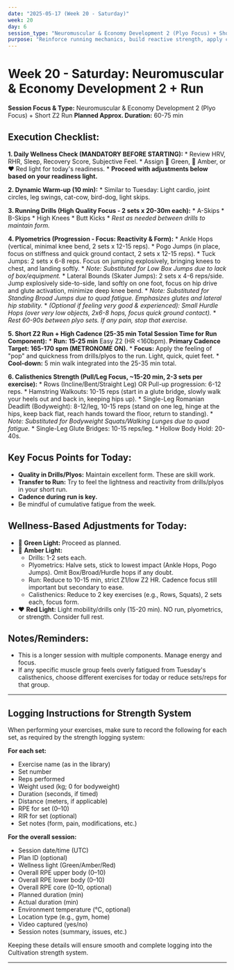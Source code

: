 ```yaml
---
date: "2025-05-17 (Week 20 - Saturday)"
week: 20
day: 6
session_type: "Neuromuscular & Economy Development 2 (Plyo Focus) + Short Z2 Run"
purpose: "Reinforce running mechanics, build reactive strength, apply cadence focus in short run, develop calisthenic strength."
---
```


# Week 20 - Saturday: Neuromuscular & Economy Development 2 + Run

**Session Focus & Type:** Neuromuscular & Economy Development 2 (Plyo Focus) + Short Z2 Run
**Planned Approx. Duration:** 60-75 min

## Execution Checklist:

**1. Daily Wellness Check (MANDATORY BEFORE STARTING):**
    *   Review HRV, RHR, Sleep, Recovery Score, Subjective Feel.
    *   Assign 💚 Green, 💛 Amber, or ❤️ Red light for today's readiness.
    *   **Proceed with adjustments below based on your readiness light.**

**2. Dynamic Warm-up (10 min):**
    *   Similar to Tuesday: Light cardio, joint circles, leg swings, cat-cow, bird-dog, light skips.

**3. Running Drills (High Quality Focus - 2 sets x 20-30m each):**
    *   A-Skips
    *   B-Skips
    *   High Knees
    *   Butt Kicks
    *   *Rest as needed between drills to maintain form.*

**4. Plyometrics (Progression - Focus: Reactivity & Form):**
    *   Ankle Hops (vertical, minimal knee bend, 2 sets x 12-15 reps).
    *   Pogo Jumps (in place, focus on stiffness and quick ground contact, 2 sets x 12-15 reps).
    *   Tuck Jumps: 2 sets x 6-8 reps. Focus on jumping explosively, bringing knees to chest, and landing softly. 
    *   _Note: Substituted for Low Box Jumps due to lack of box/equipment._
    *   Lateral Bounds (Skater Jumps): 2 sets x 4-6 reps/side. Jump explosively side-to-side, land softly on one foot, focus on hip drive and glute activation, minimize deep knee bend.
    *   _Note: Substituted for Standing Broad Jumps due to quad fatigue. Emphasizes glutes and lateral hip stability._
    *   *(Optional if feeling very good & experienced): Small Hurdle Hops (over very low objects, 2x6-8 hops, focus quick ground contact).* 
    *   *Rest 60-90s between plyo sets. If any pain, stop that exercise.*

**5. Short Z2 Run + High Cadence (25-35 min Total Session Time for Run Component):**
    *   **Run:** **15-25 min** Easy Z2 (HR <160bpm). **Primary Cadence Target: 165-170 spm (METRONOME ON).**
    *   **Focus:** Apply the feeling of "pop" and quickness from drills/plyos to the run. Light, quick, quiet feet.
    *   **Cool-down:** 5 min walk integrated into the 25-35 min total.

**6. Calisthenics Strength (Pull/Leg Focus, ~15-20 min, 2-3 sets per exercise):**
    *   Rows (Incline/Bent/Straight Leg) OR Pull-up progression: 6-12 reps.
    *   Hamstring Walkouts: 10-15 reps (start in a glute bridge, slowly walk your heels out and back in, keeping hips up).
    *   Single-Leg Romanian Deadlift (Bodyweight): 8-12/leg, 10-15 reps (stand on one leg, hinge at the hips, keep back flat, reach hands toward the floor, return to standing).
    *   _Note: Substituted for Bodyweight Squats/Walking Lunges due to quad fatigue._
    *   Single-Leg Glute Bridges: 10-15 reps/leg.
    *   Hollow Body Hold: 20-40s.

## Key Focus Points for Today:

*   **Quality in Drills/Plyos:** Maintain excellent form. These are skill work.
*   **Transfer to Run:** Try to feel the lightness and reactivity from drills/plyos in your short run.
*   **Cadence during run is key.**
*   Be mindful of cumulative fatigue from the week.

## Wellness-Based Adjustments for Today:

*   💚 **Green Light:** Proceed as planned.
*   💛 **Amber Light:**
    *   Drills: 1-2 sets each.
    *   Plyometrics: Halve sets, stick to lowest impact (Ankle Hops, Pogo Jumps). Omit Box/Broad/Hurdle hops if any doubt.
    *   Run: Reduce to 10-15 min, strict Z1/low Z2 HR. Cadence focus still important but secondary to ease.
    *   Calisthenics: Reduce to 2 key exercises (e.g., Rows, Squats), 2 sets each, focus form.
*   ❤️ **Red Light:** Light mobility/drills only (15-20 min). NO run, plyometrics, or strength. Consider full rest.

## Notes/Reminders:
*   This is a longer session with multiple components. Manage energy and focus.
*   If any specific muscle group feels overly fatigued from Tuesday's calisthenics, choose different exercises for today or reduce sets/reps for that group.
---

## Logging Instructions for Strength System

When performing your exercises, make sure to record the following for each set, as required by the strength logging system:

**For each set:**
- Exercise name (as in the library)
- Set number
- Reps performed
- Weight used (kg; 0 for bodyweight)
- Duration (seconds, if timed)
- Distance (meters, if applicable)
- RPE for set (0–10)
- RIR for set (optional)
- Set notes (form, pain, modifications, etc.)

**For the overall session:**
- Session date/time (UTC)
- Plan ID (optional)
- Wellness light (Green/Amber/Red)
- Overall RPE upper body (0–10)
- Overall RPE lower body (0–10)
- Overall RPE core (0–10, optional)
- Planned duration (min)
- Actual duration (min)
- Environment temperature (°C, optional)
- Location type (e.g., gym, home)
- Video captured (yes/no)
- Session notes (summary, issues, etc.)

Keeping these details will ensure smooth and complete logging into the Cultivation strength system.

---
